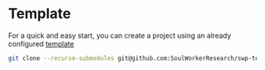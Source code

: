 # Template

For a quick and easy start, you can create a project using an already configured [template](https://github.com/SoulWorkerResearch/swp-template)

```bash
git clone --recurse-submodules git@github.com:SoulWorkerResearch/swp-template.git
```
